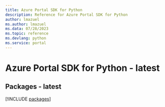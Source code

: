 ```yaml
---
title: Azure Portal SDK for Python
description: Reference for Azure Portal SDK for Python
author: lmazuel
ms.author: lmazuel
ms.data: 07/28/2023
ms.topic: reference
ms.devlang: python
ms.service: portal
---
```

# Azure Portal SDK for Python - latest
## Packages - latest
[!INCLUDE [packages](portal-index.md)]